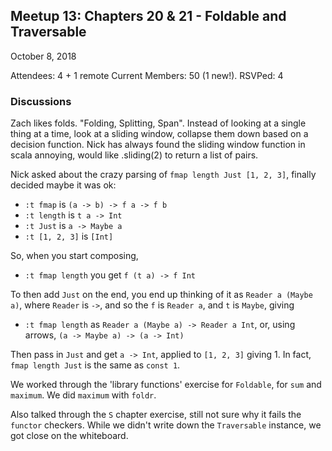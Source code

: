 ## Meetup 13: Chapters 20 & 21 - Foldable and Traversable

October 8, 2018

Attendees: 4 + 1 remote
Current Members: 50 (1 new!). RSVPed: 4

### Discussions

Zach likes folds. "Folding, Splitting, Span". Instead of looking at a single thing at a time,
look at a sliding window, collapse them down based on a decision function. Nick has always found
the sliding window function in scala annoying, would like .sliding(2) to return a list of pairs.


Nick asked about the crazy parsing of `fmap length Just [1, 2, 3]`, finally decided maybe it was ok:

* `:t fmap` is `(a -> b) -> f a -> f b`
* `:t length` is `t a -> Int`
* `:t Just` is `a -> Maybe a`
* `:t [1, 2, 3]` is `[Int]`

So, when you start composing,

* `:t fmap length` you get `f (t a) -> f Int`

To then add `Just` on the end, you end up thinking of it as `Reader a (Maybe a)`, where `Reader` is `->`,
and so the `f` is `Reader a`, and `t` is `Maybe`, giving

* `:t fmap length` as `Reader a (Maybe a) -> Reader a Int`, or, using arrows,
    `(a -> Maybe a) -> (a -> Int)`

Then pass in `Just` and get `a -> Int`, applied to `[1, 2, 3]` giving 1. In fact,
`fmap length Just` is the same as `const 1`.


We worked through the 'library functions' exercise for `Foldable`, for `sum` and `maximum`. We did
`maximum` with `foldr`.


Also talked through the `S` chapter exercise, still not sure why it fails the `functor` checkers.
While we didn't write down the `Traversable` instance, we got close on the whiteboard.

